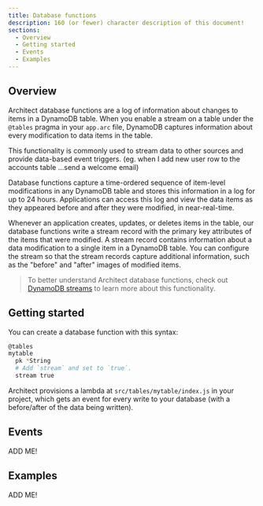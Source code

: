 ```yaml
---
title: Database functions
description: 160 (or fewer) character description of this document!
sections:
  - Overview
  - Getting started
  - Events
  - Examples
---
```


## Overview

Architect database functions are a log of information about changes to items in a DynamoDB table. When you enable a stream on a table under the `@tables` pragma in your `app.arc` file, DynamoDB captures information about every modification to data items in the table.

This functionality is commonly used to stream data to other sources and provide data-based event triggers. (eg. when I add new user row to the accounts table …send a welcome email)

Database functions capture a time-ordered sequence of item-level modifications in any DynamoDB table and stores this information in a log for up to 24 hours. Applications can access this log and view the data items as they appeared before and after they were modified, in near-real-time.

Whenever an application creates, updates, or deletes items in the table, our database functions write a stream record with the primary key attributes of the items that were modified. A stream record contains information about a data modification to a single item in a DynamoDB table. You can configure the stream so that the stream records capture additional information, such as the "before" and "after" images of modified items.

> To better understand Architect database functions, check out [DynamoDB streams](https://docs.aws.amazon.com/amazondynamodb/latest/developerguide/Streams.html) to learn more about this functionality.

## Getting started

You can create a database function with this syntax:

```bash
@tables
mytable
  pk *String
  # Add `stream` and set to `true`.
  stream true
```

Architect provisions a lambda at `src/tables/mytable/index.js` in your project, which gets an event for every write to your database (with a before/after of the data being written).

## Events

ADD ME!


## Examples

ADD ME!

